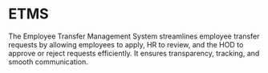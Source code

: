 # ETMS
The Employee Transfer Management System streamlines employee transfer requests by allowing employees to apply, HR to review, and the HOD to approve or reject requests efficiently. It ensures transparency, tracking, and smooth communication. 
